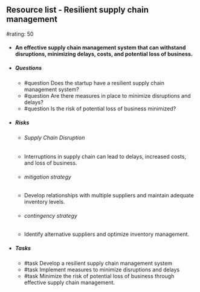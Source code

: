 ## Resource list - Resilient supply chain management
#rating: 50
- #### An effective supply chain management system that can withstand disruptions, minimizing delays, costs, and potential loss of business.
- ##### Questions
  - #question Does the startup have a resilient supply chain management system?
  - #question Are there measures in place to minimize disruptions and delays?
  - #question Is the risk of potential loss of business minimized?
- ##### Risks

  - ###### Supply Chain Disruption
  - Interruptions in supply chain can lead to delays, increased costs, and loss of business.
  - ###### mitigation strategy
  - Develop relationships with multiple suppliers and maintain adequate inventory levels.
  - ###### contingency strategy
  - Identify alternative suppliers and optimize inventory management.
- ##### Tasks
  - #task Develop a resilient supply chain management system
  - #task  Implement measures to minimize disruptions and delays
  - #task  Minimize the risk of potential loss of business through effective supply chain management.



